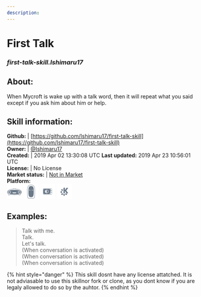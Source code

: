 ```yaml
---  
description:   
---  
```

# First Talk  
### _first-talk-skill.Ishimaru17_  
## About:  
When Mycroft is wake up with a talk word, then it will repeat what you said except if you ask him about him or help.

## Skill information:  
**Github:** | [https://github.com/Ishimaru17/first-talk-skill](https://github.com/Ishimaru17/first-talk-skill)  
**Owner:** | [@Ishimaru17](https://github.com/Ishimaru17)  
**Created:** | 2019 Apr 02 13:30:08 UTC  **Last updated:** 2019 Apr 23 10:56:01 UTC  
**License:** | No License  
**Market status:** | [Not in Market](https://market.mycroft.ai/skill/)  
**Platform:**  
 ![](../.gitbook/assets/mark-1-icon.png)  ![](../.gitbook/assets/mark-2-icon.png)  ![](../.gitbook/assets/picroft-icon.png)  ![](../.gitbook/assets/kde.png)   
## Examples:  
> Talk with me.  
> Talk.  
> Let's talk.  
> (When conversation is activated)  
> (When conversation is activated)  
> (When conversation is activated)  
  
{% hint style="danger" %}
This skill dosnt have any license attatched. It is not adviasable to use this skillnor fork or clone, as you dont know if you are legaly allowed to do so by the auhtor.
{% endhint %}
